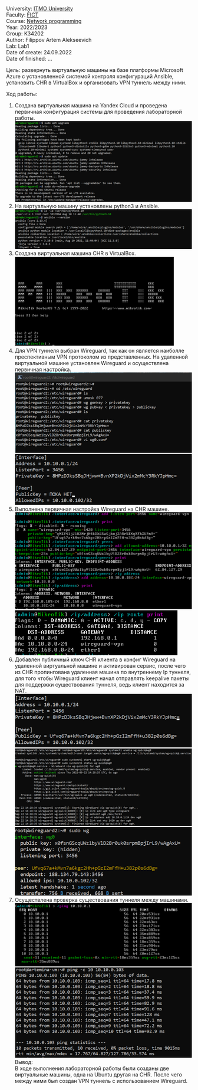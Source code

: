 University: [ITMO University](https://itmo.ru/ru/)  
Faculty: [FICT](https://fict.itmo.ru)  
Course: [Network programming](https://github.com/itmo-ict-faculty/network-programming)  
Year: 2022/2023  
Group: K34202  
Author: Filippov Artem Alekseevich  
Lab: Lab1  
Date of create: 24.09.2022  
Date of finished: ...  

Цель:  развернуть виртуальную машины на базе платформы Microsoft Azure с установленной системой контроля конфигураций Ansible, установить CHR в VirtualBox и организовать VPN туннель между ними.  

Ход работы:  

1.	Создана виртуальная машина на Yandex Cloud и проведена первичная конфигурация системы для проведения лабораторной работы.  
![Image text](https://github.com/Artemchikus/2022_2023-network_programming-k34202-filippov_a_a/raw/main/lab1/images/1.png)  
2.	На виртуальную машину установлены python3 и Ansible.    
![Image text](https://github.com/Artemchikus/2022_2023-network_programming-k34202-filippov_a_a/raw/main/lab1/images/2.png)  
3.	Создана виртуальная машина CHR в VirtualBox.  
![Image text](https://github.com/Artemchikus/2022_2023-network_programming-k34202-filippov_a_a/raw/main/lab1/images/3.png)  
4.	Для VPN туннеля выбран Wireguard, так как он является наиболле преспективным VPN протоколом из представленных. На удаленной виртуальной машине установлен Wireguard и осуществлена первичная настройка.  
![Image text](https://github.com/Artemchikus/2022_2023-network_programming-k34202-filippov_a_a/raw/main/lab1/images/4.png)  
![Image text](https://github.com/Artemchikus/2022_2023-network_programming-k34202-filippov_a_a/raw/main/lab1/images/5.png)  
5.	Выполнена первичная настройка Wireguard на CHR машине.  
![Image text](https://github.com/Artemchikus/2022_2023-network_programming-k34202-filippov_a_a/raw/main/lab1/images/6.png)  
![Image text](https://github.com/Artemchikus/2022_2023-network_programming-k34202-filippov_a_a/raw/main/lab1/images/7.png)  
6.	Добавлен публичный ключ CHR клиента в конфиг Wireguard на удаленной виртуальной машине и активирован сервис, после чего из CHR пропингована удаленная машина по внутреннему Ip туннеля, для того чтобы Wireguard клиент начал отправлять keepalive пакеты для поддержки существования туннеля, ведь клиент находится за NAT.  
![Image text](https://github.com/Artemchikus/2022_2023-network_programming-k34202-filippov_a_a/raw/main/lab1/images/8.png)  
![Image text](https://github.com/Artemchikus/2022_2023-network_programming-k34202-filippov_a_a/raw/main/lab1/images/9.png)  
![Image text](https://github.com/Artemchikus/2022_2023-network_programming-k34202-filippov_a_a/raw/main/lab1/images/10.png)  
7.	Осуществлена проверка существования туннеля между машинами.  
![Image text](https://github.com/Artemchikus/2022_2023-network_programming-k34202-filippov_a_a/raw/main/lab1/images/12.png)  
 ![Image text](https://github.com/Artemchikus/2022_2023-network_programming-k34202-filippov_a_a/raw/main/lab1/images/13.png)  
Вывод:  
В ходе выполнения лабораторной работы были созданы две виртуальные машины, одна на Ubuntu другая на CHR. После чего между ними был создан VPN туннель с использованием Wireguard.
